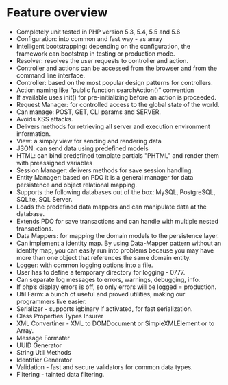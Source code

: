 # Feature overview

- Completely unit tested in PHP version 5.3, 5.4, 5.5 and 5.6
- Configuration: into common and fast way - as array
- Intelligent bootstrapping: depending on the configuration, the framework can bootstrap in testing or production mode.
- Resolver: resolves the user requests to controller and action.
- Controller and actions can be accessed from the browser and from the command line interface.
- Controller:  based on the most popular design patterns for controllers.
 - Action naming like “public function searchAction()” convention
 - If available uses init() for pre-initializing before an action is proceeded.
- Request Manager: for controlled access to the global state of the world.
 - Can manage: POST, GET, CLI params and SERVER.
 - Avoids XSS attacks.
 - Delivers methods for retrieving all server and execution environment information.
- View: a simply view for sending and rendering data
 - JSON: can send data using predefined models
 - HTML: can bind predefined template partials "PHTML" and render them with preassigned variables
- Session Manager: delivers methods for save session handling.
- Entity Manager: based on PDO it is a general manager for data persistence and object relational mapping.
 - Supports the following databases out of the box: MySQL, PostgreSQL, SQLite, SQL Server.
 - Loads the predefined data mappers and can manipulate data at the database.
 - Extends PDO for save transactions and can handle with multiple nested transactions.
- Data Mappers: for mapping the domain models to the persistence layer.
 - Can implement a identity map. By using Data-Mapper pattern without an identity map, you can easily run into problems because you may have more than one object that references the same domain entity.
- Logger: with common logging options into a file.
 - User has to define a temporary directory for logging - 0777.
 - Can separate log messages to errors, warnings, debugging, info.
 - If php’s display errors is off, so only errors will be logged = production.
- Util Farm: a bunch of useful and proved utilities, making our programmers live easier.
 - Serializer - supports igbinary if activated, for fast serialization.
 - Class Properties Types Insurer
 - XML Convertiner - XML to DOMDocument or SimpleXMLElement or to Array.
 - Message Formater
 - UUID Generator
 - String Util Methods
 - Identifier Generator
 - Validation - fast and secure validators for common data types.
 - Filtering - tainted data filtering.
